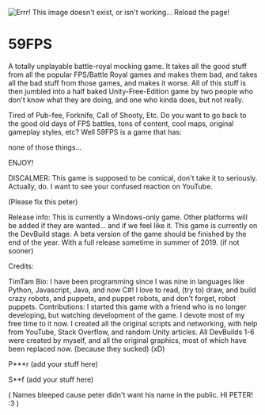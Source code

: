 ![Errr! This image doesn't exist, or isn't working... Reload the page!](https://github.com/timmyiscool8/59FPS/blob/master/gameIcon.png)

# 59FPS
A totally unplayable battle-royal mocking game. It takes all the good stuff from all the popular FPS/Battle Royal games and makes them bad, and takes all the bad stuff from those games, and makes it worse. All of this stuff is then jumbled into a half baked Unity-Free-Edition game by two people who don't know what they are doing, and one who kinda does, but not really.

Tired of Pub-fee, Forknife, Call of Shooty, Etc. Do you want to go back to the good old days of FPS battles, tons of content, cool maps, original gameplay styles, etc? Well 59FPS is a game that has:

none of those things...

ENJOY!

DISCALMER: This game is supposed to be comical, don't take it to seriously. Actually, do. I want to see your confused reaction on YouTube.

(Please fix this peter)

Release info:
This is currently a Windows-only game. Other platforms will be added if they are wanted... and if we feel like it. This game is currently on the DevBuild stage. A beta version of the game should be finished by the end of the year. With a full release sometime in summer of 2019. (if  not sooner)

Credits:

TimTam
Bio:
I have been programming since I was nine in languages like Python, Javascript, Java, and now C#! I love to read, (try to) draw, and build crazy robots, and puppets, and puppet robots, and don't forget, robot puppets.
Contributions:
I started this game with a friend who is no longer developing, but watching development of the game. I devote most of my free time to it now. I created all the original scripts and networking, with help from YouTube, Stack Overflow, and random Unity articles. All DevBuilds 1-6 were created by myself, and all the original graphics, most of which have been replaced now. (because they sucked) (xD)

P***r (add your stuff here)

S**f (add your stuff here)

( Names bleeped cause peter didn't want his name in the public. HI PETER! :3 )
